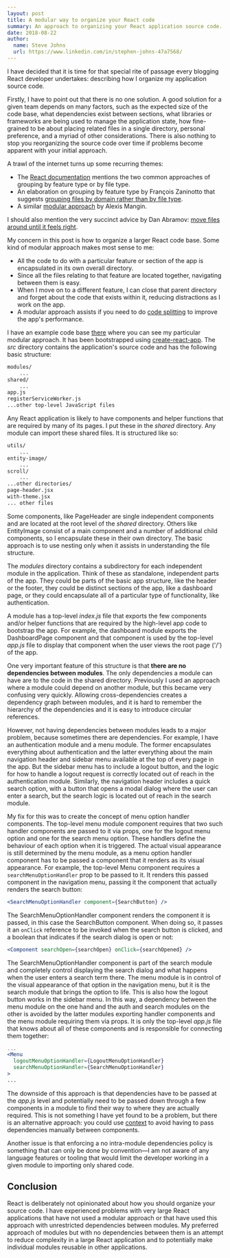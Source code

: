 ```yaml
---
layout: post
title: A modular way to organize your React code
summary: An approach to organizing your React application source code.
date: 2018-08-22
author:
  name: Steve Johns
  url: https://www.linkedin.com/in/stephen-johns-47a7568/
---
```


I have decided that it is time for that special rite of passage every blogging React developer undertakes: describing how I organize my application source code.

Firstly, I have to point out that there is no one solution. A good solution for a given team depends on many factors, such as the expected size of the code base, what dependencies exist between sections, what libraries or frameworks are being used to manage the application state, how fine-grained to be about placing related files in a single directory, personal preference, and a myriad of other considerations. There is also nothing to stop you reorganizing the source code over time if problems become apparent with your initial approach.

A trawl of the internet turns up some recurring themes:

- The [React documentation](https://reactjs.org/docs/faq-structure.html) mentions the two common approaches of grouping by feature type or by file type.
- An elaboration on grouping by feature type by François Zaninotto that suggests [grouping files by domain rather than by file type](https://marmelab.com/blog/2015/12/17/react-directory-structure.html).
- A similar [modular approach](https://medium.com/@alexmngn/why-react-developers-should-modularize-their-applications-d26d381854c1) by Alexis Mangin.

I should also mention the very succinct advice by Dan Abramov: [move files around until it feels right](https://react-file-structure.surge.sh/).

My concern in this post is how to organize a larger React code base. Some kind of modular approach makes most sense to me:

- All the code to do with a particular feature or section of the app is encapsulated in its own overall directory.
- Since all the files relating to that feature are located together, navigating between them is easy.
- When I move on to a different feature, I can close that parent directory and forget about the code that exists within it, reducing distractions as I work on the app.
- A modular approach assists if you need to do [code splitting](https://reactjs.org/docs/code-splitting.html) to improve the app's performance.

I have an example code base [there](https://github.com/stevejay/artfullylondon-web-admin) where you can see my particular modular approach. It has been bootstrapped using [create-react-app](https://github.com/facebook/create-react-app). The _src_ directory contains the application's source code and has the following basic structure:

```bash
modules/
	...
shared/
	...
app.js
registerServiceWorker.js
...other top-level JavaScript files
```

Any React application is likely to have components and helper functions that are required by many of its pages. I put these in the _shared_ directory. Any module can import these shared files. It is structured like so:

```bash
utils/
	...
entity-image/
	...
scroll/
	...
...other directories/
page-header.jsx
with-theme.jsx
... other files
```

Some components, like PageHeader are single independent components and are located at the root level of the _shared_ directory. Others like EntityImage consist of a main component and a number of additional child components, so I encapsulate these in their own directory. The basic approach is to use nesting only when it assists in understanding the file structure.

The _modules_ directory contains a subdirectory for each independent module in the application. Think of these as standalone, independent parts of the app. They could be parts of the basic app structure, like the header or the footer, they could be distinct sections of the app, like a dashboard page, or they could encapsulate all of a particular type of functionality, like authentication.

A module has a top-level _index.js_ file that exports the few components and/or helper functions that are required by the high-level app code to bootstrap the app. For example, the dashboard module exports the DashboardPage component and that component is used by the top-level _app.js_ file to display that component when the user views the root page ('/') of the app.

One very important feature of this structure is that **there are no dependencies between modules**. The only dependencies a module can have are to the code in the shared directory. Previously I used an approach where a module could depend on another module, but this became very confusing very quickly. Allowing cross-dependencies creates a dependency graph between modules, and it is hard to remember the hierarchy of the dependencies and it is easy to introduce circular references.

However, not having dependencies between modules leads to a major problem, because sometimes there are dependencies. For example, I have an authentication module and a menu module. The former encapsulates everything about authentication and the latter everything about the main navigation header and sidebar menu available at the top of every page in the app. But the sidebar menu has to include a logout button, and the logic for how to handle a logout request is correctly located out of reach in the authentication module. Similarly, the navigation header includes a quick search option, with a button that opens a modal dialog where the user can enter a search, but the search logic is located out of reach in the search module.

My fix for this was to create the concept of menu option handler components. The top-level menu module component requires that two such handler components are passed to it via props, one for the logout menu option and one for the search menu option. These handlers define the behaviour of each option when it is triggered. The actual visual appearance is still determined by the menu module, as a menu option handler component has to be passed a component that it renders as its visual appearance. For example, the top-level Menu component requires a `searchMenuOptionHandler` prop to be passed to it. It renders this passed component in the navigation menu, passing it the component that actually renders the search button:

```jsx
<SearchMenuOptionHandler component={SearchButton} />
```

The SearchMenuOptionHandler component renders the component it is passed, in this case the SearchButton component. When doing so, it passes it an `onClick` reference to be invoked when the search button is clicked, and a boolean that indicates if the search dialog is open or not:

```jsx
<Component searchOpen={searchOpen} onClick={searchOpened} />
```

The SearchMenuOptionHandler component is part of the search module and completely control displaying the search dialog and what happens when the user enters a search term there. The menu module is in control of the visual appearance of that option in the navigation menu, but it is the search module that brings the option to life. This is also how the logout button works in the sidebar menu. In this way, a dependency between the menu module on the one hand and the auth and search modules on the other is avoided by the latter modules exporting handler components and the menu module requiring them via props. It is only the top-level _app.js_ file that knows about all of these components and is responsible for connecting them together:

```jsx
...
<Menu
  logoutMenuOptionHandler={LogoutMenuOptionHandler}
  searchMenuOptionHandler={SearchMenuOptionHandler}
>
...
```

The downside of this approach is that dependencies have to be passed at the _app.js_ level and potentially need to be passed down through a few components in a module to find their way to where they are actually required. This is not something I have yet found to be a problem, but there is an alternative approach: you could use [context](https://reactjs.org/docs/context.html) to avoid having to pass dependencies manually between components.

Another issue is that enforcing a no intra-module dependencies policy is something that can only be done by convention&#8212;I am not aware of any language features or tooling that would limit the developer working in a given module to importing only shared code.

## Conclusion

React is deliberately not opinionated about how you should organize your source code. I have experienced problems with very large React applications that have not used a modular approach or that have used this approach with unrestricted dependencies between modules. My preferred approach of modules but with no dependencies between them is an attempt to reduce complexity in a large React application and to potentially make individual modules reusable in other applications.
